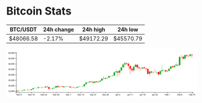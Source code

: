 # Bitcoin Stats

BTC/USDT|24h change|24h high|24h low|
|---|---|---|---|
|$48066.58|-2.17%|$49172.29|$45570.79|

<img src="./chart.svg">
